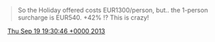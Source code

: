 > So the Holiday offered costs EUR1300/person, but\.\. the 1\-person surcharge is EUR540\. \+42% \!? This is crazy\!

<img src="../../media/tweet.ico" width="12" /> [Thu Sep 19 19:30:46 +0000 2013](https://twitter.com/DromerDenker/status/380775997605691392)